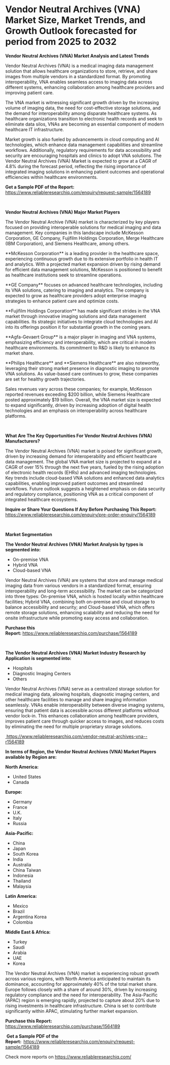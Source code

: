 <p><h1>Vendor Neutral Archives (VNA) Market Size, Market Trends, and Growth Outlook forecasted for period from 2025 to 2032</h1></p><p><strong>Vendor Neutral Archives (VNA) Market Analysis and Latest Trends</strong></p>
<p><p>Vendor Neutral Archives (VNA) is a medical imaging data management solution that allows healthcare organizations to store, retrieve, and share images from multiple vendors in a standardized format. By promoting interoperability, VNA enables seamless access to imaging data across different systems, enhancing collaboration among healthcare providers and improving patient care. </p><p>The VNA market is witnessing significant growth driven by the increasing volume of imaging data, the need for cost-effective storage solutions, and the demand for interoperability among disparate healthcare systems. As healthcare organizations transition to electronic health records and seek to eliminate data silos, VNAs are becoming an essential component of modern healthcare IT infrastructure.</p><p>Market growth is also fueled by advancements in cloud computing and AI technologies, which enhance data management capabilities and streamline workflows. Additionally, regulatory requirements for data accessibility and security are encouraging hospitals and clinics to adopt VNA solutions. The Vendor Neutral Archives (VNA) Market is expected to grow at a CAGR of 4.8% during the forecast period, reflecting the rising importance of integrated imaging solutions in enhancing patient outcomes and operational efficiencies within healthcare environments.</p></p>
<p><strong>Get a Sample PDF of the Report:&nbsp;</strong> <a href="https://www.reliableresearchiq.com/enquiry/request-sample/1564189?utm_campaign=99&utm_medium=2&utm_source=Github&utm_content=ia&utm_term=11032025&utm_id=vendor-neutral-archives-vna">https://www.reliableresearchiq.com/enquiry/request-sample/1564189</a></p>
<p>&nbsp;</p>
<p><strong>Vendor Neutral Archives (VNA) Major Market Players</strong></p>
<p><p>The Vendor Neutral Archive (VNA) market is characterized by key players focused on providing interoperable solutions for medical imaging and data management. Key companies in this landscape include McKesson Corporation, GE Company, Fujifilm Holdings Corporation, Merge Healthcare (IBM Corporation), and Siemens Healthcare, among others.</p><p>**McKesson Corporation** is a leading provider in the healthcare space, experiencing continuous growth due to its extensive portfolio in health IT and analytics. With a projected market expansion driven by rising demand for efficient data management solutions, McKesson is positioned to benefit as healthcare institutions seek to streamline operations.</p><p>**GE Company** focuses on advanced healthcare technologies, including its VNA solutions, catering to imaging and analytics. The company is expected to grow as healthcare providers adopt enterprise imaging strategies to enhance patient care and optimize costs.</p><p>**Fujifilm Holdings Corporation** has made significant strides in the VNA market through innovative imaging solutions and data management capabilities. Its strategic initiatives to integrate cloud technologies and AI into its offerings position it for substantial growth in the coming years.</p><p>**Agfa-Gevaert Group** is a major player in imaging and VNA systems, emphasizing efficiency and interoperability, which are critical in modern healthcare environments. Its commitment to R&D is likely to enhance its market share.</p><p>**Philips Healthcare** and **Siemens Healthcare** are also noteworthy, leveraging their strong market presence in diagnostic imaging to promote VNA solutions. As value-based care continues to grow, these companies are set for healthy growth trajectories.</p><p>Sales revenues vary across these companies; for example, McKesson reported revenues exceeding $200 billion, while Siemens Healthcare posted approximately $19 billion. Overall, the VNA market size is expected to expand significantly, driven by increasing adoption of digital health technologies and an emphasis on interoperability across healthcare platforms.</p></p>
<p>&nbsp;</p>
<p><strong>What Are The Key Opportunities For Vendor Neutral Archives (VNA) Manufacturers?</strong></p>
<p><p>The Vendor Neutral Archives (VNA) market is poised for significant growth, driven by increasing demand for interoperability and efficient healthcare data management. The global VNA market size is projected to expand at a CAGR of over 15% through the next five years, fueled by the rising adoption of electronic health records (EHRs) and advanced imaging technologies. Key trends include cloud-based VNA solutions and enhanced data analytics capabilities, enabling improved patient outcomes and streamlined workflows. Future outlook suggests a heightened emphasis on data security and regulatory compliance, positioning VNA as a critical component of integrated healthcare ecosystems.</p></p>
<p><strong>Inquire or Share Your Questions If Any Before Purchasing This Report:</strong> <a href="https://www.reliableresearchiq.com/enquiry/pre-order-enquiry/1564189?utm_campaign=99&utm_medium=2&utm_source=Github&utm_content=ia&utm_term=11032025&utm_id=vendor-neutral-archives-vna">https://www.reliableresearchiq.com/enquiry/pre-order-enquiry/1564189</a></p>
<p>&nbsp;</p>
<p><strong>Market Segmentation</strong></p>
<p><strong>The Vendor Neutral Archives (VNA) Market Analysis by types is segmented into:</strong></p>
<p><ul><li>On-premise VNA</li><li>Hybrid VNA</li><li>Cloud-based VNA</li></ul></p>
<p><p>Vendor Neutral Archives (VNA) are systems that store and manage medical imaging data from various vendors in a standardized format, ensuring interoperability and long-term accessibility. The market can be categorized into three types: On-premise VNA, which is hosted locally within healthcare facilities; Hybrid VNA, combining both on-premise and cloud storage to balance accessibility and security; and Cloud-based VNA, which offers remote storage solutions, enhancing scalability and reducing the need for onsite infrastructure while promoting easy access and collaboration.</p></p>
<p><strong>Purchase this Report:&nbsp;</strong><a href="https://www.reliableresearchiq.com/purchase/1564189?utm_campaign=99&utm_medium=2&utm_source=Github&utm_content=ia&utm_term=11032025&utm_id=vendor-neutral-archives-vna">https://www.reliableresearchiq.com/purchase/1564189</a></p>
<p>&nbsp;</p>
<p><strong>The Vendor Neutral Archives (VNA) Market Industry Research by Application is segmented into:</strong></p>
<p><ul><li>Hospitals</li><li>Diagnostic Imaging Centers</li><li>Others</li></ul></p>
<p><p>Vendor Neutral Archives (VNA) serve as a centralized storage solution for medical imaging data, allowing hospitals, diagnostic imaging centers, and other healthcare facilities to manage and share imaging information seamlessly. VNAs enable interoperability between diverse imaging systems, ensuring that patient data is accessible across different platforms without vendor lock-in. This enhances collaboration among healthcare providers, improves patient care through quicker access to images, and reduces costs by eliminating the need for multiple proprietary storage solutions.</p></p>
<p><a href="https://www.reliableresearchiq.com/vendor-neutral-archives-vna--r1564189?utm_campaign=99&utm_medium=2&utm_source=Github&utm_content=ia&utm_term=11032025&utm_id=vendor-neutral-archives-vna">&nbsp;https://www.reliableresearchiq.com/vendor-neutral-archives-vna--r1564189</a></p>
<p><strong>In terms of Region, the Vendor Neutral Archives (VNA) Market Players available by Region are:</strong></p>
<p>
    <p> <strong> North America: </strong>
        <ul>
            <li>United States</li>
            <li>Canada</li>
        </ul>
        </p> 
    <p> <strong> Europe: </strong>
        <ul>
            <li>Germany</li>
            <li>France</li>
            <li>U.K.</li>
            <li>Italy</li>
            <li>Russia</li>
        </ul>
        </p> 
    <p> <strong> Asia-Pacific: </strong>
        <ul>
            <li>China</li>
            <li>Japan</li>
            <li>South Korea</li>
            <li>India</li>
            <li>Australia</li>
            <li>China Taiwan</li>
            <li>Indonesia</li>
            <li>Thailand</li>
            <li>Malaysia</li>
        </ul>
        </p> 
    <p> <strong> Latin America: </strong>
        <ul>
            <li>Mexico</li>
            <li>Brazil</li>
            <li>Argentina Korea</li>
            <li>Colombia</li>
        </ul>
        </p> 
    <p> <strong> Middle East & Africa: </strong>
        <ul>
            <li>Turkey</li>
            <li>Saudi</li>
            <li>Arabia</li>
            <li>UAE</li>
            <li>Korea</li>
        </ul>
    </p>
    </p>
<p><p>The Vendor Neutral Archives (VNA) market is experiencing robust growth across various regions, with North America anticipated to maintain its dominance, accounting for approximately 40% of the total market share. Europe follows closely with a share of around 30%, driven by increasing regulatory compliance and the need for interoperability. The Asia-Pacific (APAC) region is emerging rapidly, projected to capture about 20% due to rising investments in healthcare infrastructure. China is set to contribute significantly within APAC, stimulating further market expansion.</p></p>
<p><strong>Purchase this Report: </strong><a href="https://www.reliableresearchiq.com/purchase/1564189?utm_campaign=99&utm_medium=2&utm_source=Github&utm_content=ia&utm_term=11032025&utm_id=vendor-neutral-archives-vna">https://www.reliableresearchiq.com/purchase/1564189</a></p>
<p>&nbsp;<strong>Get a Sample PDF of the Report:&nbsp;&nbsp;</strong><a href="https://www.reliableresearchiq.com/enquiry/request-sample/1564189?utm_campaign=99&utm_medium=2&utm_source=Github&utm_content=ia&utm_term=11032025&utm_id=vendor-neutral-archives-vna">https://www.reliableresearchiq.com/enquiry/request-sample/1564189</a></p>
<p><strong></strong></p>
<p>Check more reports on <a href="https://www.reliableresearchiq.com/?utm_campaign=99&utm_medium=2&utm_source=Github&utm_content=ia&utm_term=11032025&utm_id=vendor-neutral-archives-vna">https://www.reliableresearchiq.com/</a></p>